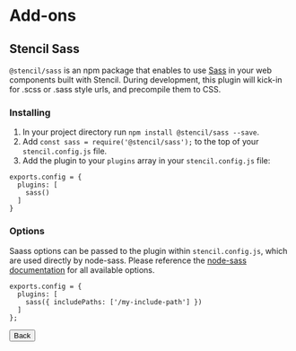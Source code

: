 # Add-ons

## Stencil Sass

`@stencil/sass` is an npm package that enables to use [Sass](https://sass-lang.com/) in your web components built with Stencil. During development, this plugin will kick-in for .scss or .sass style urls, and precompile them to CSS.

### Installing

1. In your project directory run `npm install @stencil/sass --save`.
2. Add `const sass = require('@stencil/sass');` to the top of your `stencil.config.js` file.
3. Add the plugin to your `plugins` array in your `stencil.config.js` file:

```
exports.config = {
  plugins: [
    sass()
  ]
}
```

### Options

Saass options can be passed to the plugin within `stencil.config.js`, which are used directly by node-sass. Please reference the [node-sass documentation](https://www.npmjs.com/package/node-sass) for all available options.

```
exports.config = {
  plugins: [
    sass({ includePaths: ['/my-include-path'] })
  ]
};
```

<stencil-route-link url="/docs/style-guide" custom="true">
  <button class="pull-left btn btn--secondary">
    Back
  </button>
</stencil-route-link>
